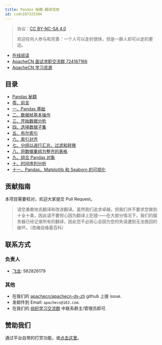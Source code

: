 ```yaml
---
title: Pandas 秘籍·翻译完成
id: csdn107325304
---
```


> 协议：[CC BY-NC-SA 4.0](http://creativecommons.org/licenses/by-nc-sa/4.0/)
> 
> 欢迎任何人参与和完善：一个人可以走的很快，但是一群人却可以走的更远。

*   [在线阅读](https://ds.apachecn.org/)
*   [ApacheCN 面试求职交流群 724187166](https://jq.qq.com/?_wv=1027&k=54ujcL3)
*   [ApacheCN 学习资源](http://www.apachecn.org/)

## 目录

*   [Pandas 秘籍](https://github.com/apachecn/apachecn-ds-zh/blob/master/docs/pandas-cookbook/README.md)
*   [零、前言](https://github.com/apachecn/apachecn-ds-zh/blob/master/docs/pandas-cookbook/ch00.md)
*   [一、Pandas 基础](https://github.com/apachecn/apachecn-ds-zh/blob/master/docs/pandas-cookbook/ch01.md)
*   [二、数据帧基本操作](https://github.com/apachecn/apachecn-ds-zh/blob/master/docs/pandas-cookbook/ch02.md)
*   [三、开始数据分析](https://github.com/apachecn/apachecn-ds-zh/blob/master/docs/pandas-cookbook/ch03.md)
*   [四、选择数据子集](https://github.com/apachecn/apachecn-ds-zh/blob/master/docs/pandas-cookbook/ch04.md)
*   [五、布尔索引](https://github.com/apachecn/apachecn-ds-zh/blob/master/docs/pandas-cookbook/ch05.md)
*   [六、索引对齐](https://github.com/apachecn/apachecn-ds-zh/blob/master/docs/pandas-cookbook/ch06.md)
*   [七、分组以进行汇总，过滤和转换](https://github.com/apachecn/apachecn-ds-zh/blob/master/docs/pandas-cookbook/ch07.md)
*   [八、将数据重组为整齐的表格](https://github.com/apachecn/apachecn-ds-zh/blob/master/docs/pandas-cookbook/ch08.md)
*   [九、组合 Pandas 对象](https://github.com/apachecn/apachecn-ds-zh/blob/master/docs/pandas-cookbook/ch09.md)
*   [十、时间序列分析](https://github.com/apachecn/apachecn-ds-zh/blob/master/docs/pandas-cookbook/ch10.md)
*   [十一、Pandas，Matplotlib 和 Seaborn 的可视化](https://github.com/apachecn/apachecn-ds-zh/blob/master/docs/pandas-cookbook/ch11.md)

## 贡献指南

本项目需要校对，欢迎大家提交 Pull Request。

> 请您勇敢地去翻译和改进翻译。虽然我们追求卓越，但我们并不要求您做到十全十美，因此请不要担心因为翻译上犯错——在大部分情况下，我们的服务器已经记录所有的翻译，因此您不必担心会因为您的失误遭到无法挽回的破坏。（改编自维基百科）

## 联系方式

### 负责人

*   [飞龙](https://github.com/wizardforcel): 562826179

### 其他

*   在我们的 [apachecn/apachecn-ds-zh](https://github.com/apachecn/apachecn-ds-zh) github 上提 issue.
*   发邮件到 Email: `apachecn@163.com`.
*   在我们的 [组织学习交流群](http://www.apachecn.org/organization/348.html) 中联系群主/管理员即可.

## 赞助我们

通过平台自带的打赏功能，或[点击这里](https://imgconvert.csdnimg.cn/aHR0cDovL2hvbWUuYXBhY2hlY24ub3JnL2ltZy9hYm91dC9kb25hdGUuanBn?x-oss-process=image/format,png)。